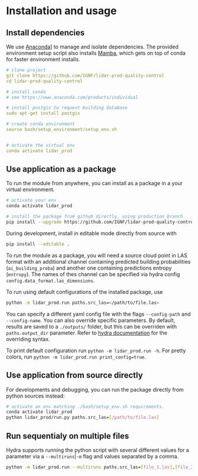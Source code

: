 # Installation and usage

## Install dependencies

We use [Anaconda](https://anaconda.org/)] to manage and isolate dependencies. 
The provided environment setup script also installs [Mamba](https://mamba.readthedocs.io/en/latest/index.html),
which gets on top of conda for faster environment installs.

```yaml
# clone project
git clone https://github.com/IGNF/lidar-prod-quality-control
cd lidar-prod-quality-control

# install conda
# see https://www.anaconda.com/products/individual

# install postgis to request building database
sudo apt-get install postgis

# create conda environment
source bash/setup_environment/setup_env.sh


# activate the virtual env
conda activate lidar_prod
```

## Use application as a package

To run the module from anywhere, you can install as a package in a your virtual environment.

```bash
# activate your env
conda activate lidar_prod

# install the package from github directly, using production branch
pip install --upgrade https://github.com/IGNF/lidar-prod-quality-control/tarball/prod

```

During development, install in editable mode directly from source with
 ```bash
 pip install --editable .
 ```

To run the module as a package, you will need a source cloud point in LAS format with an additional channel containing predicted building probabilities (`ai_building_proba`) and another one containing predictions entropy (`entropy`). The names of thes channel can be specified via hydra config `config.data_format.las_dimensions`.

To run using default configurations of the installed package, use
```bash
python -m lidar_prod.run paths.src_las=</path/to/file.las>
```

You can specify a different yaml config file with the flags `--config-path` and `--config-name`. You can also override specific parameters. By default, results are saved to a `./outputs/` folder, but this can be overriden with `paths.output_dir` parameter. Refer to [hydra documentation](https://hydra.cc/docs/next/tutorials/basic/your_first_app/config_file/) for the overriding syntax.

To print default configuration run `python -m lidar_prod.run -h`. For pretty colors, run `python -m lidar_prod.run print_config=true`.

## Use application from source directly

For developments and debugging, you can run the package directly from python sources instead:

```bash
# activate an env matching ./bash/setup_env.sh requirements.
conda activate lidar_prod
python lidar_prod/run.py paths.src_las=[/path/to/file.las]
```

## Run sequentialy on multiple files

Hydra supports running the python script with several different values for a parameter via a `--multiruns`|`-m` flag and values separated by a comma.

```bash
python -m lidar_prod.run --multiruns paths.src_las=[file_1.las],[file_2.las],[file_3.las]
```